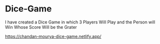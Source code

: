 # Dice-Game
I have created a Dice Game 
in which 3 Players Will Play and the Person will Win 
Whose Score Will be the Grater

https://chandan-mourya-dice-game.netlify.app/
